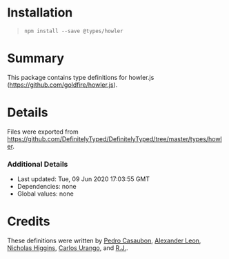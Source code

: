 # Installation
> `npm install --save @types/howler`

# Summary
This package contains type definitions for howler.js (https://github.com/goldfire/howler.js).

# Details
Files were exported from https://github.com/DefinitelyTyped/DefinitelyTyped/tree/master/types/howler.

### Additional Details
 * Last updated: Tue, 09 Jun 2020 17:03:55 GMT
 * Dependencies: none
 * Global values: none

# Credits
These definitions were written by [Pedro Casaubon](https://github.com/xperiments), [Alexander Leon](https://github.com/alien35), [Nicholas Higgins](https://github.com/nicholashza), [Carlos Urango](https://github.com/cjurango), and [R.J.](https://github.com/jun-sheaf).
